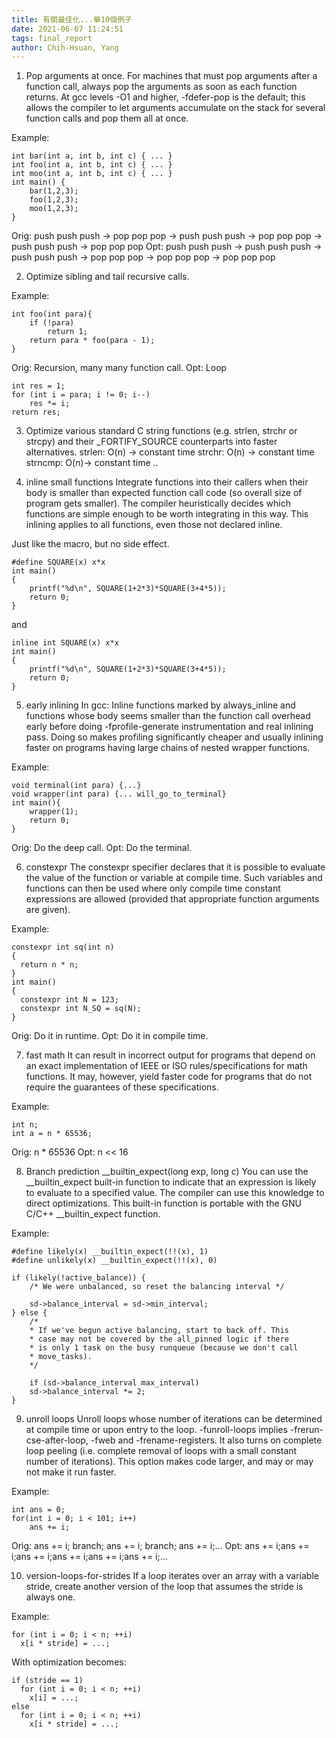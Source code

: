 ```yaml
---
title: 有關最佳化...舉10個例子
date: 2021-06-07 11:24:51
tags: final_report
author: Chih-Hsuan, Yang
---
```


1. Pop arguments at once.
For machines that must pop arguments after a function call, always pop the arguments as soon as each function returns. At gcc levels -O1 and higher, -fdefer-pop is the default; this allows the compiler to let arguments accumulate on the stack for several function calls and pop them all at once.

Example:
```C=
int bar(int a, int b, int c) { ... }
int foo(int a, int b, int c) { ... }
int moo(int a, int b, int c) { ... }
int main() {
    bar(1,2,3);
    foo(1,2,3);
    moo(1,2,3);
}
```

Orig: push push push -> pop pop pop -> push push push -> pop pop pop -> push push push -> pop pop pop
Opt: push push push -> push push push -> push push push -> pop pop pop -> pop pop pop -> pop pop pop

2. Optimize sibling and tail recursive calls.

Example:
```C=
int foo(int para){
    if (!para)
        return 1;
    return para * foo(para - 1);
}
```

Orig: Recursion, many many function call.
Opt: Loop
```C=
int res = 1;
for (int i = para; i != 0; i--)
    res *= i;
return res;
```

3. Optimize various standard C string functions (e.g. strlen, strchr or strcpy) and their _FORTIFY_SOURCE counterparts into faster alternatives.
strlen: O(n) -> constant time
strchr: O(n) -> constant time
strncmp: O(n)-> constant time
..

4. inline small functions
Integrate functions into their callers when their body is smaller than expected function call code (so overall size of program gets smaller).
The compiler heuristically decides which functions are simple enough to be worth integrating in this way.
This inlining applies to all functions, even those not declared inline.

Just like the macro, but no side effect.

```C=
#define SQUARE(x) x*x
int main()
{
    printf("%d\n", SQUARE(1+2*3)*SQUARE(3+4*5));
    return 0;
}
```

and

```C=
inline int SQUARE(x) x*x
int main()
{
    printf("%d\n", SQUARE(1+2*3)*SQUARE(3+4*5));
    return 0;
}
```

5. early inlining
In gcc:
Inline functions marked by always_inline and functions whose body seems smaller than the function call overhead early before doing -fprofile-generate instrumentation and real inlining pass. 
Doing so makes profiling significantly cheaper and usually inlining faster on programs having large chains of nested wrapper functions.

Example:
```C=
void terminal(int para) {...}
void wrapper(int para) {... will_go_to_terminal}
int main(){
    wrapper(1);
    return 0;
}
```

Orig: Do the deep call.
Opt: Do the terminal.

6. constexpr
The constexpr specifier declares that it is possible to evaluate the value of the function or variable at compile time. Such variables and functions can then be used where only compile time constant expressions are allowed (provided that appropriate function arguments are given).

Example:
```
constexpr int sq(int n)
{
  return n * n;
}
int main()
{
  constexpr int N = 123;
  constexpr int N_SQ = sq(N);
}
```

Orig: Do it in runtime.
Opt: Do it in compile time.

7. fast math
It can result in incorrect output for programs that depend on an exact implementation of IEEE or ISO rules/specifications for math functions. 
It may, however, yield faster code for programs that do not require the guarantees of these specifications.

Example:
```C=
int n;
int a = n * 65536;
```

Orig: n * 65536
Opt: n << 16

8. Branch prediction
__builtin_expect(long exp, long c)
You can use the __builtin_expect built-in function to indicate that an expression is likely to evaluate to a specified value. The compiler can use this knowledge to direct optimizations. This built-in function is portable with the GNU C/C++ __builtin_expect function.

Example:
```C=
#define likely(x) __builtin_expect(!!(x), 1)
#define unlikely(x) __builtin_expect(!!(x), 0)

if (likely(!active_balance)) {
    /* We were unbalanced, so reset the balancing interval */

    sd->balance_interval = sd->min_interval;
} else {
    /*
    * If we've begun active balancing, start to back off. This
    * case may not be covered by the all_pinned logic if there
    * is only 1 task on the busy runqueue (because we don't call
    * move_tasks).
    */

    if (sd->balance_interval max_interval)
    sd->balance_interval *= 2;
}
```

9. unroll loops
Unroll loops whose number of iterations can be determined at compile time or upon entry to the loop. -funroll-loops implies -frerun-cse-after-loop, -fweb and -frename-registers. It also turns on complete loop peeling (i.e. complete removal of loops with a small constant number of iterations). This option makes code larger, and may or may not make it run faster.

Example:
```C=
int ans = 0;
for(int i = 0; i < 101; i++)
    ans += i;
```

Orig: ans += i; branch; ans += i; branch; ans += i;... 
Opt: ans += i;ans += i;ans += i;ans += i;ans += i;ans += i;...

10. version-loops-for-strides
If a loop iterates over an array with a variable stride, create another version of the loop that assumes the stride is always one. 

Example:
```
for (int i = 0; i < n; ++i)
  x[i * stride] = ...;
```

With optimization becomes:
```
if (stride == 1)
  for (int i = 0; i < n; ++i)
    x[i] = ...;
else
  for (int i = 0; i < n; ++i)
    x[i * stride] = ...;
```